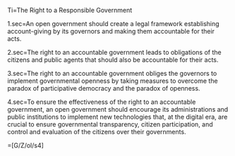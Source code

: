 Ti=The Right to a Responsible Government

1.sec=An open government should create a legal framework establishing account-giving by its governors and making them accountable for their acts.

2.sec=The right to an accountable government leads to obligations of the citizens and public agents that should also be accountable for their acts.

3.sec=The right to an accountable government obliges the governors to implement governmental openness by taking measures to overcome the paradox of participative democracy and the paradox of openness.

4.sec=To ensure the effectiveness of the right to an accountable government, an open government should encourage its administrations and public institutions to implement new technologies that, at the digital era, are crucial to ensure governmental transparency, citizen participation, and control and evaluation of the citizens over their governments.

=[G/Z/ol/s4]
